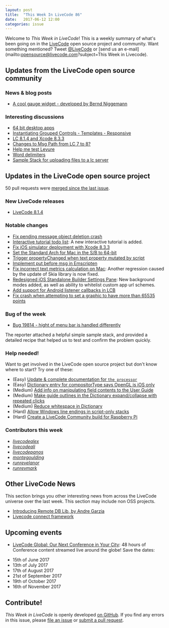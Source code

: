 ```yaml
---
layout: post
title:  "This Week In LiveCode 86"
date:   2017-06-12 12:00
categories: issue
---
```


Welcome to *This Week in LiveCode*!  This is a weekly summary of what's been
going on in the [LiveCode](https://livecode.com/) open source project and
community.  Want something mentioned?  Tweet
[@LiveCode](https://twitter.com/LiveCode) or
[send us an e-mail](mailto:opensource@livecode.com?subject=This Week in Livecode).

## Updates from the LiveCode open source community

### News & blog posts

- [A cool gauge widget - developed by Bernd Niggemann](https://www.mail-archive.com/use-livecode@lists.runrev.com/msg85621.html)


### Interesting discussions

- [64 bit desktop apps](https://www.mail-archive.com/use-livecode@lists.runrev.com/msg85518.html)
- [Instantiating Grouped Controls - Templates - Responsive](https://www.mail-archive.com/use-livecode@lists.runrev.com/msg85562.html)
- [LC 8.1.4 and Xcode 8.3.3](https://www.mail-archive.com/use-livecode@lists.runrev.com/msg85565.html)
- [Changes to Msg Path from LC 7 to 8?](https://www.mail-archive.com/use-livecode@lists.runrev.com/msg85599.html)
- [Help me test Levure](https://www.mail-archive.com/use-livecode@lists.runrev.com/msg85686.html)
- [Word delimiters](https://www.mail-archive.com/use-livecode@lists.runrev.com/msg85695.html)
- [Sample Stack for uploading files to a lc server](https://www.mail-archive.com/use-livecode@lists.runrev.com/msg85699.html)

  
## Updates in the LiveCode open source project

50 pull requests were [merged since the last issue](https://github.com/search?utf8=✓&q=org%3Alivecode+is%3Apublic+is%3Apr+is%3Amerged+merged%3A2017-06-05..2017-06-11&type=Issues).


### New LiveCode releases

- [LiveCode 8.1.4](https://downloads.livecode.com/livecode/#8_1_4)


### Notable changes

- [Fix pending message object deletion crash](https://github.com/livecode/livecode/pull/5585)
- [Interactive tutorial todo list](https://github.com/livecode/livecode-ide/pull/1615): A new interactive tutorial is added.
- [Fix iOS simulator deployment with Xcode 8.3.3](https://github.com/livecode/livecode/pull/5579)
- [Set the Standard Arch for Mac in the S/B to 64-bit](https://github.com/livecode/livecode-ide/pull/1610)
- [Trigger propertyChanged when text property mutated by script](https://github.com/livecode/livecode/pull/5570)
- [Implement put before msg in Emscripten](https://github.com/livecode/livecode/pull/5557)
- [Fix incorrect text metrics calculation on Mac](https://github.com/livecode/livecode/pull/5548): Another regression caused by the update of Skia library is now fixed.
- [Redesigned iOS Standalone Builder Settings Pane](https://github.com/livecode/livecode-ide/pull/1600): New background modes added, as well as ability to whitelist custom app url schemes.
- [Add support for Android listener callbacks in LCB](https://github.com/livecode/livecode/pull/5534)
- [Fix crash when attempting to set a graphic to have more than 65535 points](https://github.com/livecode/livecode/pull/5526)


### Bug of the week

- [Bug 19814 - hight of menu bar is handled differently](http://quality.livecode.com/show_bug.cgi?id=19814)

The reporter attached a helpful simple sample stack, and provided a detailed recipe that helped us to test and confirm the problem quickly. 

### Help needed!

Want to get involved in the LiveCode open source project but don't know where
to start?  Try one of these:

- (Easy) [Update & complete documentation for `the processor`](http://quality.livecode.com/show_bug.cgi?id=17974)
- (Easy) [Dictionary entry for compositorType says OpenGL is iOS only](http://quality.livecode.com/show_bug.cgi?id=19496)
- (Medium) [Add info on manipulating field contents to the User Guide](http://quality.livecode.com/show_bug.cgi?id=18990)
- (Medium) [Make guide outlines in the Dictionary expand/collapse with repeated clicks](http://quality.livecode.com/show_bug.cgi?id=18184)
- (Medium) [Reduce whitespace in Dictionary](http://quality.livecode.com/show_bug.cgi?id=18278)
- (Hard) [Allow Windows line endings in script-only stacks](http://quality.livecode.com/show_bug.cgi?id=17810)
- (Hard) [Create a LiveCode Community build for Raspberry Pi](http://forums.livecode.com/viewtopic.php?f=76&t=27912)

### Contributors this week

- *[livecodealex](https://github.com/livecodealex)*
- *[livecodeali](https://github.com/livecodeali)*
- *[livecodepanos](https://github.com/livecodepanos)*
- *[montegoulding](https://github.com/montegoulding)*
- *[runrevelanor](https://github.com/runrevelanor)*
- *[runrevmark](https://github.com/runrevmark)*


## Other LiveCode News

This section brings you other interesting news from across the LiveCode universe over the last week. This section may include non OSS projects.

- [Introducing Remote DB Lib, by Andre Garzia](https://www.mail-archive.com/use-livecode@lists.runrev.com/msg85505.html)
- [Livecode connect framework](https://www.mail-archive.com/use-livecode@lists.runrev.com/msg85641.html)


## Upcoming events

* [LiveCode Global: Our Next Conference in Your City](https://livecode.com/livecode-global-our-next-conference-in-your-city/): 48 hours of Conference content streamed live around the globe! Save the dates:

- 15th of June 2017
- 13th of July 2017
- 17th of August 2017
- 21st of September 2017
- 19th of October 2017
- 16th of November 2017


## Contribute!

*This Week in LiveCode* is openly developed
[on GitHub](https://github.com/livecode/this-week-in-livecode).
If you find any errors in this issue, please
[file an issue](https://github.com/livecode/this-week-in-livecode/issues) or
[submit a pull request](https://github.com/livecode/this-week-in-livecode/pulls).
